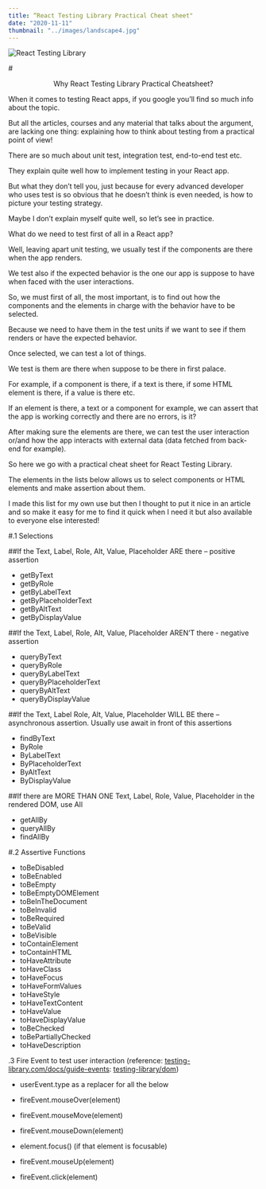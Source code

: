 ```yaml
---
title: “React Testing Library Practical Cheat sheet"
date: "2020-11-11"
thumbnail: "../images/landscape4.jpg"
---
```


![React Testing Library](../images/code9.jpg)

#<center>Why React Testing Library Practical Cheatsheet?</center>

When it comes to testing React apps, if you google you’ll find so much info about the topic.

But all the articles, courses and any material that talks about the argument, are lacking one thing: explaining how to think about testing from a practical point of view!

There are so much about unit test, integration test, end-to-end test etc.

They explain quite well how to implement testing in your React app.

But what they don’t tell you, just because for every advanced developer who uses test is so obvious that he doesn’t think is even needed, is how to picture your testing strategy.

Maybe I don’t explain myself quite well, so let’s see in practice.

What do we need to test first of all in a React app?

Well, leaving apart unit testing, we usually test if the components are there when the app renders.

We test also if the expected behavior is the one our app is suppose to have when faced with the user interactions.

So, we must first of all, the most important, is to find out how the components and the elements in charge with the behavior have to be selected.

Because we need to have them in the test units if we want to see if them renders or have the expected behavior.

Once selected, we can test a lot of things.

We test is them are there when suppose to be there in first palace.

For example, if a component is there, if a text is there, if some HTML element is there, if a value is there etc.

If an element is there, a text or a component for example, we can assert that the app is working correctly and there are no errors, is it?

After making sure the elements are there, we can test the user interaction or/and how the app interacts with external data (data fetched from back-end for example).

So here we go with a practical cheat sheet for React Testing Library.

The elements in the lists below allows us to select components or HTML elements and make assertion about them.

I made this list for my own use but then I thought to put it nice in an article and so make it easy for me to find it quick when I need it but also available to everyone else interested!

#.1 Selections

##If the Text, Label, Role, Alt, Value, Placeholder ARE there – positive assertion

- getByText
- getByRole
- getByLabelText
- getByPlaceholderText
- getByAltText
- getByDisplayValue

##If the Text, Label, Role, Alt, Value, Placeholder AREN’T there - negative assertion

- queryByText
- queryByRole
- queryByLabelText
- queryByPlaceholderText
- queryByAltText
- queryByDisplayValue

##If the Text, Label Role, Alt, Value, Placeholder WILL BE there – asynchronous assertion. Usually use await in front of this assertions

- findByText
- ByRole
- ByLabelText
- ByPlaceholderText
- ByAltText
- ByDisplayValue

##If there are MORE THAN ONE Text, Label, Role, Value, Placeholder in the rendered DOM, use All

- getAllBy
- queryAllBy
- findAllBy

#.2 Assertive Functions

- toBeDisabled
- toBeEnabled
- toBeEmpty
- toBeEmptyDOMElement
- toBeInTheDocument
- toBeInvalid
- toBeRequired
- toBeValid
- toBeVisible
- toContainElement
- toContainHTML
- toHaveAttribute
- toHaveClass
- toHaveFocus
- toHaveFormValues
- toHaveStyle
- toHaveTextContent
- toHaveValue
- toHaveDisplayValue
- toBeChecked
- toBePartiallyChecked
- toHaveDescription

.3 Fire Event to test user interaction (reference: <a href="https://testing-library.com/docs/guide-events, all supported events" target="_blank">testing-library.com/docs/guide-events</a>: <a href="https://github.com/testing-library/dom-testing-library/blob/master/src/event-map.js" target="_blank">testing-library/dom</a>)

- userEvent.type as a replacer for all the below

- fireEvent.mouseOver(element)
- fireEvent.mouseMove(element)
- fireEvent.mouseDown(element)
- element.focus() (if that element is focusable)
- fireEvent.mouseUp(element)
- fireEvent.click(element)
